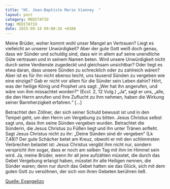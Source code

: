 ```yaml
---
title: "Hl. Jean-Baptiste Marie Vianney  "
layout: post
category: MEDITATIO
tag: MEDITATIO
date: 2025-09-18 09:00:26 +0100
---
```

Meine Brüder, woher kommt wohl unser Mangel an Vertrauen? Liegt es vielleicht an unserer Unwürdigkeit? Aber der gute Gott weiß doch genau, dass wir Sünder und schuldig sind, dass wir in allem auf seine unendliche Güte vertrauen und in seinem Namen beten. Wird unsere Unwürdigkeit nicht durch seine Verdienste zugedeckt und gleichsam unsichtbar? Oder liegt es etwa daran, dass unsere Sünden zu schrecklich oder zu zahlreich wären? Aber ist es für ihn nicht ebenso leicht, uns tausend Sünden zu vergeben wie eine einzige? Gab er nicht vor allem für die Sünder sein Leben dahin? Hört, was der heilige König und Prophet uns sagt: „Wer hat ihn angerufen, und wäre von ihm missachtet worden?“ (Eccl.<!--more--> 2, 12 Vulg.) „Ja“, sagt er uns, „alle, die den Herrn anrufen und ihre Zuflucht zu ihm nehmen, haben die Wirkung seiner Barmherzigkeit erfahren.“ […]
 
Betrachtet den Zöllner, der sich seiner Schuld bewusst ist und in den Tempel geht, um den Herrn um Vergebung zu bitten. Jesus Christus selbst sagt uns, dass ihm seine Sünden vergeben wurden. Betrachtet die Sünderin, die Jesus Christus zu Füßen liegt und ihn unter Tränen anfleht. Sagt Jesus Christus nicht zu ihr: „Deine Sünden sind dir vergeben“ (Lk 7,48)? Der gute Schächer betet am Kreuz, obwohl er mit den schlimmsten Verbrechen belastet ist: Jesus Christus vergibt ihm nicht nur, sondern verspricht ihm sogar, dass er noch am selben Tag mit ihm im Himmel sein wird. Ja, meine Brüder, wenn ihr all jene aufzählen müsstet, die durch das Gebet Vergebung erlangt haben, müsstet ihr alle Heiligen nennen, die Sünder waren; denn nur durch das Gebet hatten sie das Glück, sich mit dem guten Gott zu versöhnen, der sich von ihren Gebeten berühren ließ.
 

[Quelle: Evangelizo](https://evangeliumtagfuertag.org/DE/gospel)